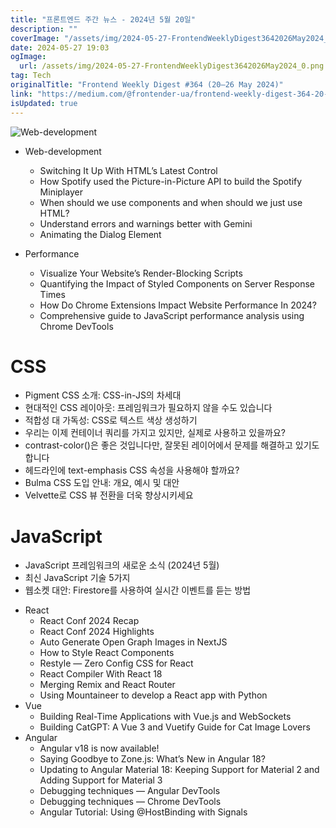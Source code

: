 ```yaml
---
title: "프론트엔드 주간 뉴스 - 2024년 5월 20일"
description: ""
coverImage: "/assets/img/2024-05-27-FrontendWeeklyDigest3642026May2024_0.png"
date: 2024-05-27 19:03
ogImage:
  url: /assets/img/2024-05-27-FrontendWeeklyDigest3642026May2024_0.png
tag: Tech
originalTitle: "Frontend Weekly Digest #364 (20–26 May 2024)"
link: "https://medium.com/@frontender-ua/frontend-weekly-digest-364-20-26-may-2024-15290a11d70e"
isUpdated: true
---
```


![Web-development](/assets/img/2024-05-27-FrontendWeeklyDigest3642026May2024_0.png)

- Web-development

  - Switching It Up With HTML’s Latest Control
  - How Spotify used the Picture-in-Picture API to build the Spotify Miniplayer
  - When should we use components and when should we just use HTML?
  - Understand errors and warnings better with Gemini
  - Animating the Dialog Element

- Performance
  - Visualize Your Website’s Render-Blocking Scripts
  - Quantifying the Impact of Styled Components on Server Response Times
  - How Do Chrome Extensions Impact Website Performance In 2024?
  - Comprehensive guide to JavaScript performance analysis using Chrome DevTools

<!-- seedividend - 사각형 -->

<ins class="adsbygoogle"
     style="display:block"
     data-ad-client="ca-pub-4877378276818686"
     data-ad-slot="1898504329"
     data-ad-format="auto"
     data-full-width-responsive="true"></ins>

<script>
     (adsbygoogle = window.adsbygoogle || []).push({});
</script>

# CSS

- Pigment CSS 소개: CSS-in-JS의 차세대
- 현대적인 CSS 레이아웃: 프레임워크가 필요하지 않을 수도 있습니다
- 적합성 대 가독성: CSS로 텍스트 색상 생성하기
- 우리는 이제 컨테이너 쿼리를 가지고 있지만, 실제로 사용하고 있을까요?
- contrast-color()은 좋은 것입니다만, 잘못된 레이어에서 문제를 해결하고 있기도 합니다
- 헤드라인에 text-emphasis CSS 속성을 사용해야 할까요?
- Bulma CSS 도입 안내: 개요, 예시 및 대안
- Velvette로 CSS 뷰 전환을 더욱 향상시키세요

# JavaScript

- JavaScript 프레임워크의 새로운 소식 (2024년 5월)
- 최신 JavaScript 기술 5가지
- 웹소켓 대안: Firestore를 사용하여 실시간 이벤트를 듣는 방법

<!-- seedividend - 사각형 -->

<ins class="adsbygoogle"
     style="display:block"
     data-ad-client="ca-pub-4877378276818686"
     data-ad-slot="1898504329"
     data-ad-format="auto"
     data-full-width-responsive="true"></ins>

<script>
     (adsbygoogle = window.adsbygoogle || []).push({});
</script>

- React
  - React Conf 2024 Recap
  - React Conf 2024 Highlights
  - Auto Generate Open Graph Images in NextJS
  - How to Style React Components
  - Restyle — Zero Config CSS for React
  - React Compiler With React 18
  - Merging Remix and React Router
  - Using Mountaineer to develop a React app with Python
- Vue
  - Building Real-Time Applications with Vue.js and WebSockets
  - Building CatGPT: A Vue 3 and Vuetify Guide for Cat Image Lovers
- Angular
  - Angular v18 is now available!
  - Saying Goodbye to Zone.js: What’s New in Angular 18?
  - Updating to Angular Material 18: Keeping Support for Material 2 and Adding Support for Material 3
  - Debugging techniques — Angular DevTools
  - Debugging techniques — Chrome DevTools
  - Angular Tutorial: Using @HostBinding with Signals
